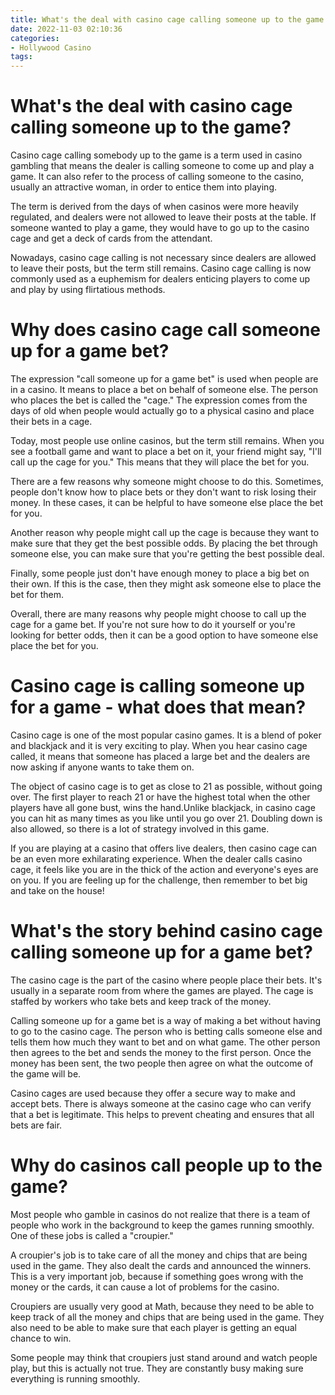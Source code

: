 ```yaml
---
title: What's the deal with casino cage calling someone up to the game
date: 2022-11-03 02:10:36
categories:
- Hollywood Casino
tags:
---
```



#  What's the deal with casino cage calling someone up to the game?

Casino cage calling somebody up to the game is a term used in casino gambling that means the dealer is calling someone to come up and play a game. It can also refer to the process of calling someone to the casino, usually an attractive woman, in order to entice them into playing.

The term is derived from the days of when casinos were more heavily regulated, and dealers were not allowed to leave their posts at the table. If someone wanted to play a game, they would have to go up to the casino cage and get a deck of cards from the attendant.

Nowadays, casino cage calling is not necessary since dealers are allowed to leave their posts, but the term still remains. Casino cage calling is now commonly used as a euphemism for dealers enticing players to come up and play by using flirtatious methods.

#  Why does casino cage call someone up for a game bet?

The expression "call someone up for a game bet" is used when people are in a casino. It means to place a bet on behalf of someone else. The person who places the bet is called the "cage." The expression comes from the days of old when people would actually go to a physical casino and place their bets in a cage. 

Today, most people use online casinos, but the term still remains. When you see a football game and want to place a bet on it, your friend might say, "I'll call up the cage for you." This means that they will place the bet for you. 

There are a few reasons why someone might choose to do this. Sometimes, people don't know how to place bets or they don't want to risk losing their money. In these cases, it can be helpful to have someone else place the bet for you. 

Another reason why people might call up the cage is because they want to make sure that they get the best possible odds. By placing the bet through someone else, you can make sure that you're getting the best possible deal. 

Finally, some people just don't have enough money to place a big bet on their own. If this is the case, then they might ask someone else to place the bet for them. 

Overall, there are many reasons why people might choose to call up the cage for a game bet. If you're not sure how to do it yourself or you're looking for better odds, then it can be a good option to have someone else place the bet for you.

#  Casino cage is calling someone up for a game - what does that mean?

Casino cage is one of the most popular casino games. It is a blend of poker and blackjack and it is very exciting to play. When you hear casino cage called, it means that someone has placed a large bet and the dealers are now asking if anyone wants to take them on.

The object of casino cage is to get as close to 21 as possible, without going over. The first player to reach 21 or have the highest total when the other players have all gone bust, wins the hand.Unlike blackjack, in casino cage you can hit as many times as you like until you go over 21. Doubling down is also allowed, so there is a lot of strategy involved in this game.

If you are playing at a casino that offers live dealers, then casino cage can be an even more exhilarating experience. When the dealer calls casino cage, it feels like you are in the thick of the action and everyone's eyes are on you. If you are feeling up for the challenge, then remember to bet big and take on the house!

#  What's the story behind casino cage calling someone up for a game bet?

The casino cage is the part of the casino where people place their bets. It's usually in a separate room from where the games are played. The cage is staffed by workers who take bets and keep track of the money.

Calling someone up for a game bet is a way of making a bet without having to go to the casino cage. The person who is betting calls someone else and tells them how much they want to bet and on what game. The other person then agrees to the bet and sends the money to the first person. Once the money has been sent, the two people then agree on what the outcome of the game will be.

Casino cages are used because they offer a secure way to make and accept bets. There is always someone at the casino cage who can verify that a bet is legitimate. This helps to prevent cheating and ensures that all bets are fair.

#  Why do casinos call people up to the game?

Most people who gamble in casinos do not realize that there is a team of people who work in the background to keep the games running smoothly. One of these jobs is called a "croupier."

A croupier's job is to take care of all the money and chips that are being used in the game. They also dealt the cards and announced the winners. This is a very important job, because if something goes wrong with the money or the cards, it can cause a lot of problems for the casino.

Croupiers are usually very good at Math, because they need to be able to keep track of all the money and chips that are being used in the game. They also need to be able to make sure that each player is getting an equal chance to win.

Some people may think that croupiers just stand around and watch people play, but this is actually not true. They are constantly busy making sure everything is running smoothly.